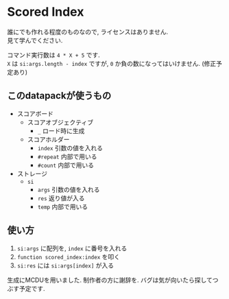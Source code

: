 # Scored Index

誰にでも作れる程度のものなので, ライセンスはありません.  
見て学んでください.

コマンド実行数は `4 * X + 5` です.  
`X` は `si:args.length - index` ですが, `0` か負の数になってはいけません. (修正予定あり)

## このdatapackが使うもの
* スコアボード  
  * スコアオブジェクティブ
    * `_` ロード時に生成
  * スコアホルダー
    * `index` 引数の値を入れる
    * `#repeat` 内部で用いる
    * `#count` 内部で用いる
* ストレージ
  * `si`
    * `args` 引数の値を入れる
    * `res` 返り値が入る
    * `temp` 内部で用いる

## 使い方
1. `si:args` に配列を, `index` に番号を入れる
2. `function scored_index:index` を叩く
3. `si:res` には `si:args[index]` が入る

生成にMCDUを用いました. 制作者の方に謝辞を.
バグは気が向いたら探してつぶす予定です.
